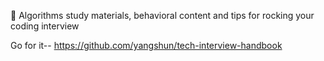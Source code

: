  💯 Algorithms study materials, behavioral content and tips for rocking your coding interview
 
 Go for it-- https://github.com/yangshun/tech-interview-handbook
